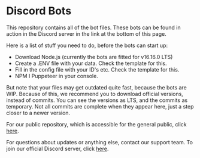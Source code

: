 # Discord Bots

This repository contains all of the bot files. These bots can be found in action in the Discord server in the link at the bottom of this page.

Here is a list of stuff you need to do, before the bots can start up:
- Download Node.js (currently the bots are fitted for v16.16.0 LTS)
- Create a .ENV file with your data. Check the template for this.
- Fill in the config file with your ID's etc. Check the template for this.
- NPM I Puppeteer in your console.

But note that your files may get outdated quite fast, because the bots are WIP. Because of this, we recommend you to download official versions, instead of commits. You can see the versions as LTS, and the commits as temporary. Not all commits are complete when they appear here, just a step closer to a newer version.

For our public repository, which is accessible for the general public, click [here](https://github.com/PuffinKwadraat/MultiCube-Public).

For questions about updates or anything else, contact our support team.
To join our official Discord server, click [here](https://discord.gg/VSE75WkgFM).
